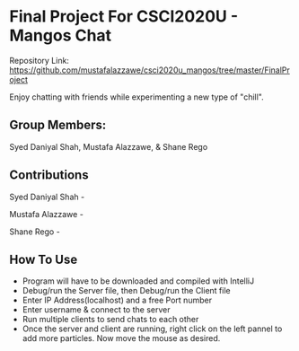 # Final Project For CSCI2020U - Mangos Chat

Repository Link: https://github.com/mustafalazzawe/csci2020u_mangos/tree/master/FinalProject

Enjoy chatting with friends while experimenting a new type of "chill".

## Group Members:

Syed Daniyal Shah,
Mustafa Alazzawe, & Shane Rego

## Contributions

Syed Daniyal Shah -

Mustafa Alazzawe - 

Shane Rego - 

## How To Use

- Program will have to be downloaded and compiled with IntelliJ
- Debug/run the Server file, then Debug/run the Client file
- Enter IP Address(localhost) and a free Port number
- Enter username & connect to the server
- Run multiple clients to send chats to each other
- Once the server and client are running, right click on the left pannel to add more particles. Now move the mouse as desired.




